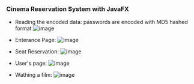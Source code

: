 ### Cinema Reservation System with JavaFX
* Reading the encoded data:
passwords are encoded with MD5 hashed format
![image](https://user-images.githubusercontent.com/109238953/236418676-0e57bcc4-06b9-4164-8386-7fa0faa0700a.png)

* Enterance Page:
![image](https://user-images.githubusercontent.com/109238953/236418544-75a67d92-bd58-44de-bab6-a011cffcd4f6.png)
* Seat Reservation: 
![image](https://user-images.githubusercontent.com/109238953/236418887-30f1654b-7827-4e98-b118-1b0838ae2ee7.png)
* User's page:
![image](https://user-images.githubusercontent.com/109238953/236418950-0a0d0e27-b6dc-430c-9b5a-0accddb2224e.png)
* Wathing a film:
![image](https://user-images.githubusercontent.com/109238953/236419090-737cae7f-7f8b-4027-a351-3032a63f1940.png)
